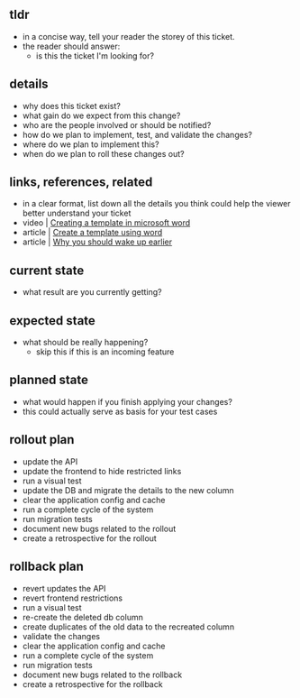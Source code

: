 ## tldr

- in a concise way, tell your reader the storey of this ticket.
- the reader should answer:
  - is this the ticket I'm looking for?

## details

- why does this ticket exist?
- what gain do we expect from this change?
- who are the people involved or should be notified?
- how do we plan to implement, test, and validate the changes?
- where do we plan to implement this?
- when do we plan to roll these changes out?

## links, references, related

- in a clear format, list down all the details you think could help the viewer better understand your ticket
- video | [Creating a template in microsoft word](https://www.youtube.com/watch?v=4k3FTbX7G0M)
- article | [Create a template using word](https://support.office.com/en-us/article/create-a-template-86a1d089-5ae2-4d53-9042-1191bce57deb)
- article | [Why you should wake up earlier](https://support.office.com/en-us/article/create-a-template-86a1d089-5ae2-4d53-9042-1191bce57deb)

## current state

- what result are you currently getting?

## expected state

- what should be really happening?
  - skip this if this is an incoming feature

## planned state

- what would happen if you finish applying your changes?
- this could actually serve as basis for your test cases

## rollout plan
- update the API
- update the frontend to hide restricted links
- run a visual test
- update the DB and migrate the details to the new column
- clear the application config and cache
- run a complete cycle of the system
- run migration tests
- document new bugs related to the rollout
- create a retrospective for the rollout

## rollback plan
- revert updates the API
- revert frontend restrictions
- run a visual test
- re-create the deleted db column
- create duplicates of the old data to the recreated column
- validate the changes
- clear the application config and cache
- run a complete cycle of the system
- run migration tests
- document new bugs related to the rollback
- create a retrospective for the rollback
